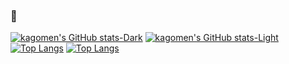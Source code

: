 ### 🐌

[![kagomen's GitHub stats-Dark](https://github-readme-stats.vercel.app/api?username=kagomen&show_icons=true&theme=nord&bg_color=00000000&line_height=28&card_width=320#gh-dark-mode-only)](https://github.com/anuraghazra/github-readme-stats#gh-dark-mode-only)
[![kagomen's GitHub stats-Light](https://github-readme-stats.vercel.app/api?username=kagomen&show_icons=true&theme=shadow_blue&bg_color=00000000&line_height=28#gh-light-mode-only)](https://github.com/anuraghazra/github-readme-stats#gh-light-mode-only)
[![Top Langs](https://github-readme-stats.vercel.app/api/top-langs/?username=kagomen&layout=donut&theme=nord&bg_color=00000000&line_height=28&card_width=320#gh-dark-mode-only)](https://github.com/anuraghazra/github-readme-stats#gh-dark-mode-only)
[![Top Langs](https://github-readme-stats.vercel.app/api/top-langs/?username=kagomen&layout=donut&theme=shadow_blue&bg_color=00000000&line_height=28&card_width=320#gh-light-mode-only)](https://github.com/anuraghazra/github-readme-stats#gh-light-mode-only)
